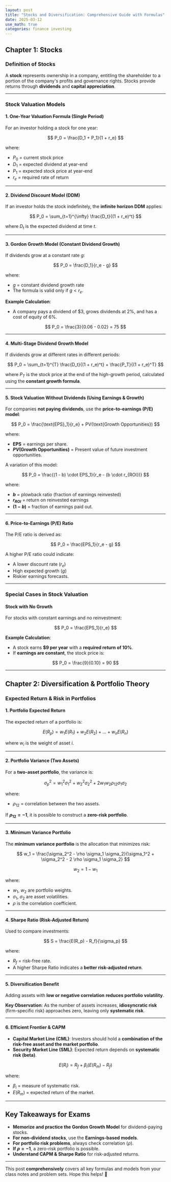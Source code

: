 ```yaml
---
layout: post
title: "Stocks and Diversification: Comprehensive Guide with Formulas"
date: 2025-03-12
use_math: true
categories: finance investing
---
```


## Chapter 1: Stocks

### Definition of Stocks
A **stock** represents ownership in a company, entitling the shareholder to a portion of the company's profits and governance rights. Stocks provide returns through **dividends** and **capital appreciation**.

---

### Stock Valuation Models

#### **1. One-Year Valuation Formula (Single Period)**
For an investor holding a stock for one year:

$$
P_0 = \frac{D_1 + P_1}{1 + r_e}
$$

where:
- $P_0$ = current stock price
- $D_1$ = expected dividend at year-end
- $P_1$ = expected stock price at year-end
- $r_e$ = required rate of return

---

#### **2. Dividend Discount Model (DDM)**
If an investor holds the stock indefinitely, the **infinite horizon DDM** applies:

$$
P_0 = \sum_{t=1}^{\infty} \frac{D_t}{(1 + r_e)^t}
$$

where $D_t$ is the expected dividend at time $t$.

---

#### **3. Gordon Growth Model (Constant Dividend Growth)**
If dividends grow at a constant rate $g$:

$$
P_0 = \frac{D_1}{r_e - g}
$$

where:
- $g$ = constant dividend growth rate
- The formula is valid only if $g < r_e$.

**Example Calculation**:
- A company pays a dividend of $3, grows dividends at 2%, and has a cost of equity of 6%.

$$
P_0 = \frac{3}{0.06 - 0.02} = 75
$$

---

#### **4. Multi-Stage Dividend Growth Model**
If dividends grow at different rates in different periods:

$$
P_0 = \sum_{t=1}^{T} \frac{D_t}{(1 + r_e)^t} + \frac{P_T}{(1 + r_e)^T}
$$

where $P_T$ is the stock price at the end of the high-growth period, calculated using the **constant growth formula**.

---

#### **5. Stock Valuation Without Dividends (Using Earnings & Growth)**
For companies **not paying dividends**, use the **price-to-earnings (P/E) model**:

$$
P_0 = \frac{\text{EPS}_1}{r_e} + PV(\text{Growth Opportunities})
$$

where:
- **EPS** = earnings per share.
- **$PV(\text{Growth Opportunities})$** = Present value of future investment opportunities.

A variation of this model:

$$
P_0 = \frac{(1 - b) \cdot EPS_1}{r_e - (b \cdot r_{ROI})}
$$

where:
- **$b$** = plowback ratio (fraction of earnings reinvested)
- **$r_{ROI}$** = return on reinvested earnings
- **$(1 - b)$** = fraction of earnings paid out.

---

#### **6. Price-to-Earnings (P/E) Ratio**
The P/E ratio is derived as:

$$
P_0 = \frac{EPS_1}{r_e - g}
$$

A higher P/E ratio could indicate:
- A lower discount rate ($r_e$)
- High expected growth ($g$)
- Riskier earnings forecasts.

---

### Special Cases in Stock Valuation

#### **Stock with No Growth**
For stocks with constant earnings and no reinvestment:

$$
P_0 = \frac{EPS_1}{r_e}
$$

**Example Calculation**:
- A stock earns **$9 per year** with a **required return of 10%**.
- If **earnings are constant**, the stock price is:

$$
P_0 = \frac{9}{0.10} = 90
$$

---

## Chapter 2: Diversification & Portfolio Theory

### Expected Return & Risk in Portfolios

#### **1. Portfolio Expected Return**
The expected return of a portfolio is:

$$
E(R_p) = w_1 E(R_1) + w_2 E(R_2) + ... + w_n E(R_n)
$$

where $w_i$ is the weight of asset $i$.

---

#### **2. Portfolio Variance (Two Assets)**
For a **two-asset portfolio**, the variance is:

$$
\sigma_p^2 = w_1^2 \sigma_1^2 + w_2^2 \sigma_2^2 + 2w_1 w_2 \rho_{12} \sigma_1 \sigma_2
$$

where:
- $\rho_{12}$ = correlation between the two assets.

If **$\rho_{12} = -1$**, it is possible to construct a **zero-risk portfolio**.

---

#### **3. Minimum Variance Portfolio**
The **minimum variance portfolio** is the allocation that minimizes risk:

$$
w_1 = \frac{\sigma_2^2 - \rho \sigma_1 \sigma_2}{\sigma_1^2 + \sigma_2^2 - 2 \rho \sigma_1 \sigma_2}
$$

$$
w_2 = 1 - w_1
$$

where:
- $w_1$, $w_2$ are portfolio weights.
- $\sigma_1$, $\sigma_2$ are asset volatilities.
- $\rho$ is the correlation coefficient.

---

#### **4. Sharpe Ratio (Risk-Adjusted Return)**
Used to compare investments:

$$
S = \frac{E(R_p) - R_f}{\sigma_p}
$$

where:
- $R_f$ = risk-free rate.
- A higher Sharpe Ratio indicates a **better risk-adjusted return**.

---

#### **5. Diversification Benefit**
Adding assets with **low or negative correlation** **reduces portfolio volatility**.

**Key Observation**: As the number of assets increases, **idiosyncratic risk** (firm-specific risk) approaches zero, leaving only **systematic risk**.

---

#### **6. Efficient Frontier & CAPM**
- **Capital Market Line (CML)**: Investors should hold a **combination of the risk-free asset and the market portfolio**.
- **Security Market Line (SML)**: Expected return depends on **systematic risk (beta)**.

$$
E(R_i) = R_f + \beta_i (E(R_m) - R_f)
$$

where:
- $\beta_i$ = measure of systematic risk.
- $E(R_m)$ = expected return of the market.

---

## Key Takeaways for Exams
- **Memorize and practice the Gordon Growth Model** for dividend-paying stocks.
- **For non-dividend stocks**, use the **Earnings-based models**.
- **For portfolio risk problems**, always check correlation ($\rho$).
- **If $\rho = -1$**, a zero-risk portfolio is possible.
- **Understand CAPM & Sharpe Ratio** for risk-adjusted returns.

---

This post **comprehensively** covers all key formulas and models from your class notes and problem sets. Hope this helps! 🚀
